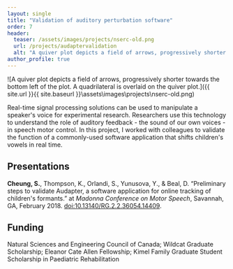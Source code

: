 ```yaml
---
layout: single
title: "Validation of auditory perturbation software"
order: 7
header:
  teaser: /assets/images/projects/nserc-old.png
  url: /projects/audaptervalidation
  alt: "A quiver plot depicts a field of arrows, progressively shorter towards the bottom left of the plot. A quadrilateral is overlaid on the quiver plot."
author_profile: true
---
```


![A quiver plot depicts a field of arrows, progressively shorter towards the bottom left of the plot. A quadrilateral is overlaid on the quiver plot.]({{ site.url }}{{ site.baseurl }}\assets\images\projects\nserc-old.png)

Real-time signal processing solutions can be used to manipulate a speaker's voice for experimental research. Researchers use this technology to understand the role of auditory feedback - the sound of our own voices - in speech motor control. In this project, I worked with colleagues to validate the function of a commonly-used software application that shifts children's vowels in real time.

## Presentations
**Cheung, S.**, Thompson, K., Orlandi, S., Yunusova, Y., & Beal, D. “Preliminary steps to validate Audapter, a software application for online tracking of children's formants.” at *Madonna Conference on Motor Speech*, Savannah, GA, February 2018. [doi:10.13140/RG.2.2.36054.14409](http://dx.doi.org/10.13140/RG.2.2.36054.14409).

## Funding
Natural Sciences and Engineering Council of Canada; Wildcat Graduate Scholarship; Eleanor Cate Allen Fellowship; Kimel Family Graduate Student Scholarship in Paediatric Rehabilitation

